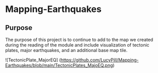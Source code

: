 # Mapping-Earthquakes

## Purpose
The purpose of this project is to continue to add to the map we created during the reading of the module and include visualization of tectonic plates, major earthquakes, and an additional base map tile.


![TectonicPlate_MajorEQ] (https://github.com/LucyPill/Mapping-Earthquakes/blob/main/TectonicPlates_MajoEQ.png)
